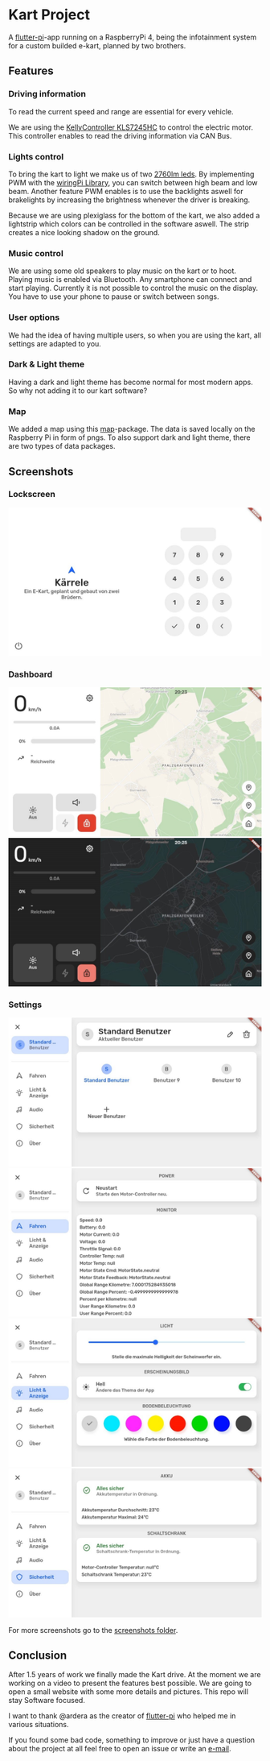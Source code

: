 # Kart Project

A [flutter-pi](https://github.com/ardera/flutter-pi)-app running on a RaspberryPi 4, being the infotainment system for a custom builded e-kart,
planned by two brothers.

## Features

### Driving information

To read the current speed and range are essential for every vehicle.

We are using the [KellyController KLS7245HC](https://kellycontroller.com/shop/kls-h/) to control the electric motor. This controller enables to read the driving information via CAN Bus.

### Lights control

To bring the kart to light we make us of two [2760lm leds](https://www.leds.de/nichia-nfcwl060b-v2-chip-on-board-modul-2760lm-5000k-cri-80-30608.html). By implementing PWM with the [wiringPi Library](http://wiringpi.com), you can switch between high beam and low beam.
Another feature PWM enables is to use the backlights aswell for brakelights by increasing the brightness whenever the driver is breaking.

Because we are using plexiglass for the bottom of the kart, we also added a lightstrip which colors can be controlled in the software aswell. The strip creates a nice looking shadow on the ground.

### Music control

We are using some old speakers to play music on the kart or to hoot. Playing music is enabled via Bluetooth. Any smartphone can connect and start playing. Currently it is not possible to control the music on the display. You have to use your phone to pause or switch between songs.

### User options

We had the idea of having multiple users, so when you are using the kart, all settings are adapted to you.

### Dark & Light theme

Having a dark and light theme has become normal for most modern apps. So why not adding it to our kart software?

### Map

We added a map using this [map](https://pub.dev/packages/map)-package. The data is saved locally on the Raspberry Pi in form of pngs. To also support dark and light theme, there are two types of data packages.

## Screenshots

### Lockscreen

![lightmode_lockscreen](./screenshots/lightmode_lockscreen.jpg)

### Dashboard

![lightmode_dashboard](./screenshots/lightmode_dashboard.jpg)
![darkmode_dashboard](./screenshots/darkmode_dashboard.jpg)

### Settings

![lightmode_settings_users](./screenshots/lightmode_settings_users.jpg)
![lightmode_settings_driving](./screenshots/lightmode_settings_driving.jpg)
![lightmode_settings_light](./screenshots/lightmode_settings_light.jpg)
![lightmode_settings_safety](./screenshots/lightmode_settings_safety.jpg)

For more screenshots go to the [screenshots folder](https://github.com/matzesoft/kart-project/tree/master/screenshots).

## Conclusion

After 1.5 years of work we finally made the Kart drive. At the moment we are working on a video to present the features best possible. We are going to open a small website with some more details and pictures. This repo will stay Software focused.

I want to thank @ardera as the creator of [flutter-pi](https://github.com/ardera/flutter-pi) who helped me in various situations.

If you found some bad code, something to improve or just have a question about the project at all feel free to open an issue or write an [e-mail](mailto:matzesoft@gmail.com).
